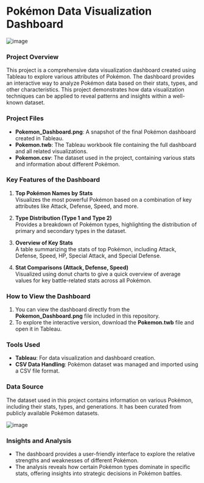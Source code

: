 # Pokémon Data Visualization Dashboard

![image](https://github.com/user-attachments/assets/982d7a62-a201-4ef4-8a4b-6f3af2270160)

### Project Overview

This project is a comprehensive data visualization dashboard created using Tableau to explore various attributes of Pokémon. The dashboard provides an interactive way to analyze Pokémon data based on their stats, types, and other characteristics. This project demonstrates how data visualization techniques can be applied to reveal patterns and insights within a well-known dataset.

### Project Files

- **Pokemon_Dashboard.png**: A snapshot of the final Pokémon dashboard created in Tableau.
- **Pokemon.twb**: The Tableau workbook file containing the full dashboard and all related visualizations.
- **Pokemon.csv**: The dataset used in the project, containing various stats and information about different Pokémon.

### Key Features of the Dashboard

1. **Top Pokémon Names by Stats**  
   Visualizes the most powerful Pokémon based on a combination of key attributes like Attack, Defense, Speed, and more.

2. **Type Distribution (Type 1 and Type 2)**  
   Provides a breakdown of Pokémon types, highlighting the distribution of primary and secondary types in the dataset.

3. **Overview of Key Stats**  
   A table summarizing the stats of top Pokémon, including Attack, Defense, Speed, HP, Special Attack, and Special Defense.

4. **Stat Comparisons (Attack, Defense, Speed)**  
   Visualized using donut charts to give a quick overview of average values for key battle-related stats across all Pokémon.

### How to View the Dashboard

1. You can view the dashboard directly from the **Pokemon_Dashboard.png** file included in this repository.
2. To explore the interactive version, download the **Pokemon.twb** file and open it in Tableau.

### Tools Used

- **Tableau**: For data visualization and dashboard creation.
- **CSV Data Handling**: Pokémon dataset was managed and imported using a CSV file format.

### Data Source

The dataset used in this project contains information on various Pokémon, including their stats, types, and generations. It has been curated from publicly available Pokémon datasets.

![image](https://github.com/user-attachments/assets/b62d664c-d2a9-4c0f-bb71-7231a4f7e4d0)


### Insights and Analysis

- The dashboard provides a user-friendly interface to explore the relative strengths and weaknesses of different Pokémon.
- The analysis reveals how certain Pokémon types dominate in specific stats, offering insights into strategic decisions in Pokémon battles.
